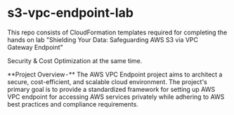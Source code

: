 # s3-vpc-endpoint-lab
This repo consists of CloudFormation templates required for completing the hands on lab "Shielding Your Data: Safeguarding AWS S3 via VPC Gateway Endpoint"

Security & Cost Optimization at the same time.

**Project Overview - **
The AWS VPC Endpoint project aims to architect a secure, cost-efficient, and scalable cloud environment. The project's primary goal is to provide a standardized framework for setting up AWS VPC endpoint for accessing AWS services privately while adhering to AWS best practices and compliance requirements.
